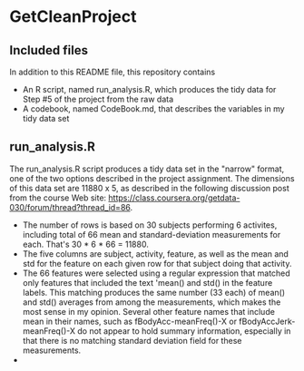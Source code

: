 # GetCleanProject
## Included files
In addition to this README file, this repository contains
* An R script, named run_analysis.R, which produces the tidy data for Step #5 of the project from the raw data
* A codebook, named CodeBook.md, that describes the variables in my tidy data set
## run_analysis.R
The run_analysis.R script produces a tidy data set in the "narrow" format, one of the two options described in the project assignment. The dimensions of this data set are 11880 x 5, as described in the following discussion post from the course Web site: https://class.coursera.org/getdata-030/forum/thread?thread_id=86.
* The number of rows is based on 30 subjects performing 6 activites, including total of 66 mean and standard-deviation measurements for each. That's 30 * 6 * 66 = 11880.
* The five columns are subject, activity, feature, as well as the mean and std for the feature on each given row for that subject doing that activity. 
* The 66 features were selected using a regular expression that matched only features that included the text 'mean() and std() in the feature labels. This matching produces the same number (33 each) of mean() and std() averages from among the measurements, which makes the most sense in my opinion. Several other feature names that include mean in their names, such as fBodyAcc-meanFreq()-X or fBodyAccJerk-meanFreq()-X do not appear to hold summary information, especially in that there is no matching standard deviation field for these measurements.
* 
